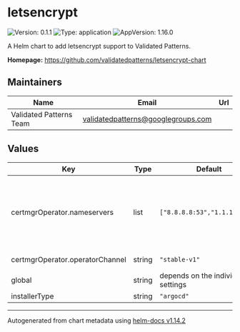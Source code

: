 # letsencrypt

![Version: 0.1.1](https://img.shields.io/badge/Version-0.1.1-informational?style=flat-square) ![Type: application](https://img.shields.io/badge/Type-application-informational?style=flat-square) ![AppVersion: 1.16.0](https://img.shields.io/badge/AppVersion-1.16.0-informational?style=flat-square)

A Helm chart to add letsencrypt support to Validated Patterns.

**Homepage:** <https://github.com/validatedpatterns/letsencrypt-chart>

## Maintainers

| Name | Email | Url |
| ---- | ------ | --- |
| Validated Patterns Team | <validatedpatterns@googlegroups.com> |  |

## Values

| Key | Type | Default | Description |
|-----|------|---------|-------------|
| certmgrOperator.nameservers | list | `["8.8.8.8:53","1.1.1.1:53"]` | List of DNS server (ip:port strings) to be used when doing DNS01 challenges (Defaults to [8.8.8.8:53, 1.1.1.1:53]) These two are needed because the DNS01 ACME solver needs outside DNS servers and won't really work with openshift's internal split-view DNS servers https://cert-manager.io/docs/configuration/acme/dns01/#setting-nameservers-for-dns01-self-check |
| certmgrOperator.operatorChannel | string | `"stable-v1"` | String the channel to install cert-manager from (Defaults to "stable-v1") |
| global | string | depends on the individual settings | Dictionary of the global settings to configure this chart |
| installerType | string | `"argocd"` |  |

----------------------------------------------
Autogenerated from chart metadata using [helm-docs v1.14.2](https://github.com/norwoodj/helm-docs/releases/v1.14.2)
